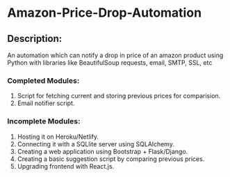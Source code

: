 # Amazon-Price-Drop-Automation 

## Description:
An automation which can notify a drop in price of an amazon product using Python with libraries like BeautifulSoup requests, email, SMTP, SSL, etc

### Completed Modules:
1. Script for fetching current and storing previous prices for comparision.
2. Email notifier script.

### Incomplete Modules: 
1. Hosting it on Heroku/Netlify. 
2. Connecting it with a SQLlite server using SQLAlchemy. 
3. Creating a web application using Bootstrap + Flask/Django.
4. Creating a basic suggestion script by comparing previous prices.
5. Upgrading frontend with React.js.
